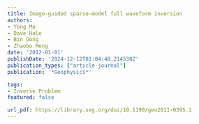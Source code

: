 ```yaml
---
title: Image-guided sparse-model full waveform inversion
authors:
- Yong Ma
- Dave Hale
- Bin Gong
- Zhaobo Meng
date: '2012-01-01'
publishDate: '2024-12-12T01:04:48.214538Z'
publication_types: ["article-journal"]
publication: '*Geophysics*'

tags:
- Inverse Problem
featured: false

url_pdf: https://library.seg.org/doi/10.1190/geo2011-0395.1
---
```

